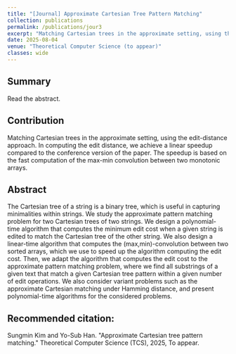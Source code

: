 ```yaml
---
title: "[Journal] Approximate Cartesian Tree Pattern Matching"
collection: publications
permalink: /publications/jour3
excerpt: "Matching Cartesian trees in the approximate setting, using the edit-distance approach. In computing the edit distance, we achieve a linear speedup compared to the conference version of the paper. The speedup is based on the fast computation of the max-min convolution between two monotonic arrays."
date: 2025-08-04
venue: "Theoretical Computer Science (to appear)"
classes: wide
---
```

## Summary
Read the abstract.

## Contribution
Matching Cartesian trees in the approximate setting, using the edit-distance approach. In computing the edit distance, we achieve a linear speedup compared to the conference version of the paper. The speedup is based on the fast computation of the max-min convolution between two monotonic arrays.

## Abstract
The Cartesian tree of a string is a binary tree, which is useful in capturing minimalities within strings. We study the approximate pattern matching problem for two Cartesian trees of two strings. We design a polynomial-time algorithm that computes the minimum edit cost when a given string is edited to match the Cartesian tree of the other string. We also design a linear-time algorithm that computes the (max,min)-convolution between two sorted arrays, which we use to speed up the algorithm computing the edit cost. Then, we adapt the algorithm that computes the edit cost to the approximate pattern matching problem, where we find all substrings of a given text that match a given Cartesian tree pattern within a given number of edit operations. We also consider variant problems such as the approximate Cartesian matching under Hamming distance, and present polynomial-time algorithms for the considered problems.

## Recommended citation:
Sungmin Kim and Yo-Sub Han. "Approximate Cartesian tree pattern matching." Theoretical Computer Science (TCS), 2025, To appear.
